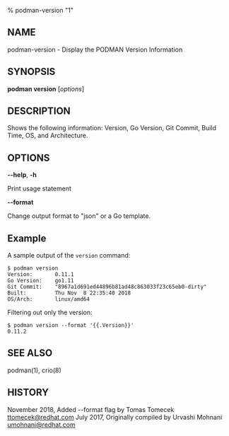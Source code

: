 % podman-version "1"

## NAME
podman\-version - Display the PODMAN Version Information

## SYNOPSIS
**podman version** [*options*]

## DESCRIPTION
Shows the following information: Version, Go Version, Git Commit, Build Time,
OS, and Architecture.

## OPTIONS

**--help**, **-h**

Print usage statement

**--format**

Change output format to "json" or a Go template.

## Example

A sample output of the `version` command:
```
$ podman version
Version:       0.11.1
Go Version:    go1.11
Git Commit:    "8967a1d691ed44896b81ad48c863033f23c65eb0-dirty"
Built:         Thu Nov  8 22:35:40 2018
OS/Arch:       linux/amd64
```

Filtering out only the version:
```
$ podman version --format '{{.Version}}'
0.11.2
```

## SEE ALSO
podman(1), crio(8)

## HISTORY
November 2018, Added --format flag by Tomas Tomecek <ttomecek@redhat.com>
July 2017, Originally compiled by Urvashi Mohnani <umohnani@redhat.com>
